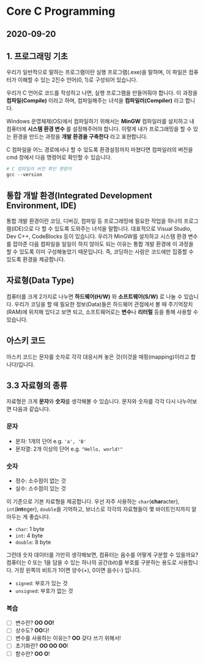# Core C Programming

## 2020-09-20

## 1. 프로그래밍 기초
우리가 일반적으로 말하는 프로그램이란 실행 프로그램(.exe)을 말하며, 이 파일은 컴퓨터가 이해할 수 있는 2진수 언어(0, 1)로 구성되어 있습니다.

우리가 C 언어로 코드를 작성하고 나면, 실행 프로그램을 만들어줘야 합니다. 이 과정을 **컴파일(Compile)** 이라고 하며, 컴파일해주는 녀석을 **컴파일러(Compiler)** 라고 합니다.

Windows 운영체제(OS)에서 컴파일하기 위해서는 **MinGW** 컴파일러를 설치하고 내 컴퓨터에 **시스템 환경 변수** 를 설정해주어야 합니다. 이렇게 내가 프로그래밍을 할 수 있는 환경을 만드는 과정을 **개발 환경을 구축한다** 라고 표현합니다.

C 컴파일을 어느 경로에서나 할 수 있도록 환경설정까지 마쳤다면 컴파일러의 버전을 cmd 창에서 다음 명령어로 확인할 수 있습니다.

```powershell
# C 컴파일러 버전 확인 명령어
gcc --version
```


## 통합 개발 환경(Integrated Development Environment, IDE)
통합 개발 환경이란 코딩, 디버깅, 컴파일 등 프로그래밍에 필요한 작업을 하나의 프로그램(IDE)으로 다 할 수 있도록 도와주는 녀석을 말합니다. 대표적으로 Visual Studio, Dev C++, CodeBlocks 등이 있습니다. 우리가 MinGW를 설치하고 시스템 환경 변수를 잡아준 다음 컴파일을 일일이 하지 않아도 되는 이유는 통합 개발 환경에 이 과정을 할 수 있도록 이미 구성해놓았기 때문입니다. 즉, 코딩하는 사람은 코드에만 집중할 수 있도록 환경을 제공합니다.


## 자료형(Data Type)
컴퓨터를 크게 2가지로 나누면 **하드웨어(H/W)** 와 **소프트웨어(S/W)** 로 나눌 수 있습니다. 우리가 코딩을 할 때 필요한 정보(Data)들은 하드웨어 관점에서 볼 때 주기억장치(RAM)에 위치해 있다고 보면 되고, 소프트웨어로는 **변수**나 **리터럴** 등을 통해 사용할 수 있습니다.

## 아스키 코드
아스키 코드는 문자를 숫자로 각각 대응시켜 놓은 것(이것을 매핑(mapping)이라고 합니다)입니다.

## 3.3 자료형의 종류
자료형은 크게 **문자**와 **숫자**를 생각해볼 수 있습니다.
문자와 숫자를 각각 다시 나누어보면 다음과 같습니다.

### 문자
- 문자: 1개의 단어 e.g. `'a', 'B'`
- 문자열: 2개 이상의 단어 e.g. `"Hello, world!"`

### 숫자
- 정수: 소수점이 없는 것
- 실수: 소수점이 있는 것

이 기준으로 기본 자료형을 제공합니다. 우선 자주 사용하는 `char`(**char**acter), `int`(**int**eger), `double`을 기억하고, 보너스로 각각의 자료형들이 몇 바이트인지까지 알아두는 게 좋습니다.

- `char`: 1 byte
- `int`: 4 byte
- `double`: 8 byte

그런데 숫자 데이터를 가만히 생각해보면, 컴퓨터는 음수를 어떻게 구분할 수 있을까요? 컴퓨터는 0 또는 1을 담을 수 있는 하나의 공간(bit)를 부호를 구분하는 용도로 사용합니다. 가장 왼쪽의 비트가 1이면 양수(+), 0이면 음수(-) 입니다.
- `signed`: 부호가 있는 것
- `unsigned`: 부호가 없는 것


### 복습
- [ ] 변수란? **OO OO!**
- [ ] 상수도? **OO**다!
- [ ] 변수를 사용하는 이유는? **OO** 갖다 쓰기 위해서!
- [ ] 초기화란? **OO OO OO**!
- [ ] 함수란? **OO O**!
